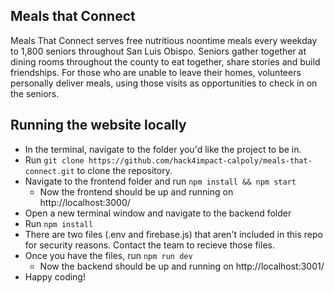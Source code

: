 ## Meals that Connect

Meals That Connect serves free nutritious noontime meals every weekday to 1,800 seniors throughout San Luis Obispo. Seniors gather together at dining rooms throughout the county to eat together, share stories and build friendships. For those who are unable to leave their homes, volunteers personally deliver meals, using those visits as opportunities to check in on the seniors.

## Running the website locally

- In the terminal, navigate to the folder you'd like the project to be in. 
- Run `git clone https://github.com/hack4impact-calpoly/meals-that-connect.git` to clone the repository.
- Navigate to the frontend folder and run `npm install && npm start`
  - Now the frontend should be up and running on http://localhost:3000/
- Open a new terminal window and navigate to the backend folder
- Run `npm install`
- There are two files (.env and firebase.js) that aren't included in this repo for security reasons. Contact the team to recieve those files.
- Once you have the files, run `npm run dev`
  - Now the backend should be up and running on http://localhost:3001/
- Happy coding!
